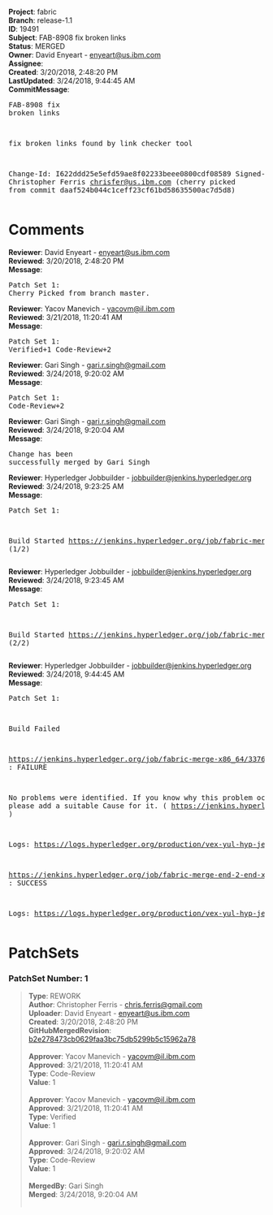 <strong>Project</strong>: fabric<br><strong>Branch</strong>: release-1.1<br><strong>ID</strong>: 19491<br><strong>Subject</strong>: FAB-8908 fix broken links<br><strong>Status</strong>: MERGED<br><strong>Owner</strong>: David Enyeart - enyeart@us.ibm.com<br><strong>Assignee</strong>:<br><strong>Created</strong>: 3/20/2018, 2:48:20 PM<br><strong>LastUpdated</strong>: 3/24/2018, 9:44:45 AM<br><strong>CommitMessage</strong>:<br><pre>FAB-8908 fix broken links

fix broken links found by link checker tool

Change-Id: I622ddd25e5efd59ae8f02233beee0800cdf08589
Signed-off-by: Christopher Ferris <chrisfer@us.ibm.com>
(cherry picked from commit daaf524b044c1ceff23cf61bd58635500ac7d5d8)
</pre><h1>Comments</h1><strong>Reviewer</strong>: David Enyeart - enyeart@us.ibm.com<br><strong>Reviewed</strong>: 3/20/2018, 2:48:20 PM<br><strong>Message</strong>: <pre>Patch Set 1: Cherry Picked from branch master.</pre><strong>Reviewer</strong>: Yacov Manevich - yacovm@il.ibm.com<br><strong>Reviewed</strong>: 3/21/2018, 11:20:41 AM<br><strong>Message</strong>: <pre>Patch Set 1: Verified+1 Code-Review+2</pre><strong>Reviewer</strong>: Gari Singh - gari.r.singh@gmail.com<br><strong>Reviewed</strong>: 3/24/2018, 9:20:02 AM<br><strong>Message</strong>: <pre>Patch Set 1: Code-Review+2</pre><strong>Reviewer</strong>: Gari Singh - gari.r.singh@gmail.com<br><strong>Reviewed</strong>: 3/24/2018, 9:20:04 AM<br><strong>Message</strong>: <pre>Change has been successfully merged by Gari Singh</pre><strong>Reviewer</strong>: Hyperledger Jobbuilder - jobbuilder@jenkins.hyperledger.org<br><strong>Reviewed</strong>: 3/24/2018, 9:23:25 AM<br><strong>Message</strong>: <pre>Patch Set 1:

Build Started https://jenkins.hyperledger.org/job/fabric-merge-x86_64/3376/ (1/2)</pre><strong>Reviewer</strong>: Hyperledger Jobbuilder - jobbuilder@jenkins.hyperledger.org<br><strong>Reviewed</strong>: 3/24/2018, 9:23:45 AM<br><strong>Message</strong>: <pre>Patch Set 1:

Build Started https://jenkins.hyperledger.org/job/fabric-merge-end-2-end-x86_64/2048/ (2/2)</pre><strong>Reviewer</strong>: Hyperledger Jobbuilder - jobbuilder@jenkins.hyperledger.org<br><strong>Reviewed</strong>: 3/24/2018, 9:44:45 AM<br><strong>Message</strong>: <pre>Patch Set 1:

Build Failed 

https://jenkins.hyperledger.org/job/fabric-merge-x86_64/3376/ : FAILURE

No problems were identified. If you know why this problem occurred, please add a suitable Cause for it. ( https://jenkins.hyperledger.org/job/fabric-merge-x86_64/3376/ )

Logs: https://logs.hyperledger.org/production/vex-yul-hyp-jenkins-3/fabric-merge-x86_64/3376

https://jenkins.hyperledger.org/job/fabric-merge-end-2-end-x86_64/2048/ : SUCCESS

Logs: https://logs.hyperledger.org/production/vex-yul-hyp-jenkins-3/fabric-merge-end-2-end-x86_64/2048</pre><h1>PatchSets</h1><h3>PatchSet Number: 1</h3><blockquote><strong>Type</strong>: REWORK<br><strong>Author</strong>: Christopher Ferris - chris.ferris@gmail.com<br><strong>Uploader</strong>: David Enyeart - enyeart@us.ibm.com<br><strong>Created</strong>: 3/20/2018, 2:48:20 PM<br><strong>GitHubMergedRevision</strong>: [b2e278473cb0629faa3bc75db5299b5c15962a78](https://github.com/hyperledger-gerrit-archive/fabric/commit/b2e278473cb0629faa3bc75db5299b5c15962a78)<br><br><strong>Approver</strong>: Yacov Manevich - yacovm@il.ibm.com<br><strong>Approved</strong>: 3/21/2018, 11:20:41 AM<br><strong>Type</strong>: Code-Review<br><strong>Value</strong>: 1<br><br><strong>Approver</strong>: Yacov Manevich - yacovm@il.ibm.com<br><strong>Approved</strong>: 3/21/2018, 11:20:41 AM<br><strong>Type</strong>: Verified<br><strong>Value</strong>: 1<br><br><strong>Approver</strong>: Gari Singh - gari.r.singh@gmail.com<br><strong>Approved</strong>: 3/24/2018, 9:20:02 AM<br><strong>Type</strong>: Code-Review<br><strong>Value</strong>: 1<br><br><strong>MergedBy</strong>: Gari Singh<br><strong>Merged</strong>: 3/24/2018, 9:20:04 AM<br><br></blockquote>